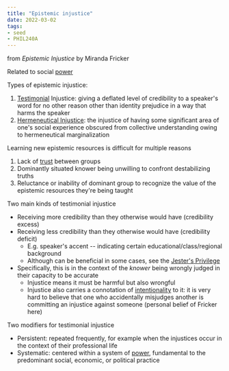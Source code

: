 ```yaml
---
title: "Epistemic injustice"
date: 2022-03-02
tags:
- seed
- PHIL240A
---
```


from *Epistemic Injustice* by Miranda Fricker

Related to social [power](thoughts/power.md)

Types of epistemic injustice:
1. [Testimonial](thoughts/testimony.md) Injustice: giving a deflated level of credibility to a speaker's word for no other reason other than identity prejudice in a way that harms the speaker
2. [Hermeneutical Injustice](thoughts/hermeneutical%20injustice.md): the injustice of having some significant area of one's social experience obscured from collective understanding owing to hermeneutical marginalization

Learning new epistemic resources is difficult for multiple reasons
1. Lack of [trust](thoughts/trust.md) between groups
2. Dominantly situated knower being unwilling to confront destabilizing truths
3. Reluctance or inability of dominant group to recognize the value of the epistemic resources they're being taught

Two main kinds of testimonial injustice
- Receiving more credibility than they otherwise would have (credibility excess)
- Receiving less credibility than they otherwise would have (credibility deficit)
	- E.g. speaker's accent -- indicating certain educational/class/regional background
	- Although can be beneficial in some cases, see the [Jester's Privilege](https://en.wikipedia.org/w/index.php?title=Jester#Jester's_privilege)
- Specifically, this is in the context of the *knower* being wrongly judged in their capacity to be accurate
	- Injustice means it must be harmful but also wrongful
	- Injustice also carries a connotation of [intentionality](thoughts/intentionality.md) to it: it is very hard to believe that one who accidentally misjudges another is committing an injustice against someone (personal belief of Fricker here)

Two modifiers for testimonial injustice
- Persistent: repeated frequently, for example when the injustices occur in the context of their professional life
- Systematic: centered within a system of [power](thoughts/power.md), fundamental to the predominant social, economic, or political practice
